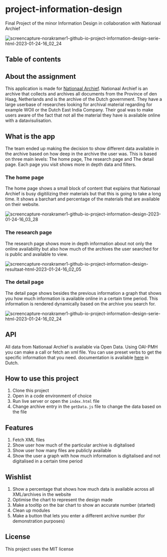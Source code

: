 # project-information-design
Final Project of the minor Information Design in collaboration with Nationaal Archief

![screencapture-norakramer1-github-io-project-information-design-serie-html-2023-01-24-16_02_24](https://user-images.githubusercontent.com/74241562/214329573-39034033-0127-4208-b420-6e152a2c2151.png)


## Table of contents
## About the assignment
This application is made for [Nationaal Archief](https://www.nationaalarchief.nl/). Nationaal Archief is an archive that collects and archives all documents from the Province of den Haag, Netherlands and is the archive of the Dutch government. They have a large userbase of researches looking for archival material regarding for example WOII or the Dutch East India Company. Their goal was to make users aware of the fact that not all the material they have is available online with a datavisulisation.

## What is the app
The team ended up making the decision to show different data available in the archive based on how deep in the archive the user was. This is based on three main levels: The home page, The research page and The detail page. Each page you visit shows more in depth data and filters. 

### The home page
The home page shows a small block of content that explains that Nationaal Archief is busy digitilizing their materials but that this is going to take a long time. It shows a barchart and percentage of the materials that are available on their website. 

![screencapture-norakramer1-github-io-project-information-design-2023-01-24-16_03_28](https://user-images.githubusercontent.com/74241562/214329782-38f924b4-fb25-4d73-b146-1a5b8e30d860.png)


### The research page
The research page shows more in depth information about not only the online availability but also how much of the archives the user searched for is public and available to view.

![screencapture-norakramer1-github-io-project-information-design-resultaat-html-2023-01-24-16_02_05](https://user-images.githubusercontent.com/74241562/214329844-9185d767-e340-4520-a606-f7bbfcad1b9e.png)

### The detail page
The detail page shows besides the previous information a graph that shows you how much information is available online in a certain time period. This information is rendered dynamically based on the archive you search for.

![screencapture-norakramer1-github-io-project-information-design-serie-html-2023-01-24-16_02_24](https://user-images.githubusercontent.com/74241562/214329883-36b4c45e-cd9f-40d8-8ddd-5e349dbe7b7b.png)

## API
All data from Nationaal Archief is available via Open Data. Using OAI-PMH you can make a call or fetch an xml file. You can use preset verbs to get the specific information that you need. documentation is available [here](https://www.nationaalarchief.nl/onderzoeken/open-data/archiefinventarissen-digitale-objecten-en-scans-van-archieven) in Dutch.

## How to use this project
1. Clone this project
2. Open in a code environment of choice
3. Run live server or open the `index.html` file
4. Change archive entry in the `getData.js` file to change the data based on the file

## Features
1. Fetch XML files 
2. Show user how much of the particular archive is digitalised
3. Show user how many files are publicly available
4. Show the user a graph with how much information is digitalised and not digitalised in a certain time period

## Wishlist
1. Show a percentage that shows how much data is available across all XML/archives in the website
2. Optimise the chart to represent the design made
3. Make a tooltip on the bar chart to show an accurate number (started)
4. Clean up modules
5. Make a button that lets you enter a different archive number (for demonstration purposes)

## License
This project uses the MIT license
